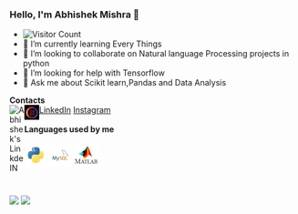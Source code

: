 ### Hello, I'm Abhishek Mishra 👋
<!--<img src ="https://github.com/abhishekmishra25/abhishekmishra25/blob/main/_CHI5204-01.jpeg.jpg">-->
<!--- 🔭 I’m currently working on Optical Character Recognition-->
- <img src="https://komarev.com/ghpvc/?username=ankuraxz" alt="Visitor Count" />
- 🌱 I’m currently learning Every Things
- 👯 I’m looking to collaborate on Natural language Processing projects in python
- 🤔 I’m looking for help with Tensorflow
- 💬 Ask me about Scikit learn,Pandas and Data Analysis

<!---- 😄 Pronouns: ...
- ⚡ Fun fact: ...
-->

**Contacts**
<br>
<img align="left" alt="Abhishek's LinkdeIN" width="26px" src="https://image.flaticon.com/icons/png/512/174/174857.png"/> <a href="https://www.linkedin.com/in/abhishek-mishra-ba30921b0/">LinkedIn</a>
<img align="left" alt="Abhishek's Insta" width="26px" src="https://github.com/abhishekmishra25/abhishekmishra25/blob/main/download.jpg"/> <a href="https://www.instagram.com/i_am_abhishek_602/">Instagram</a>
<br><br>
**Languages used by me**  
<br>
<code><img height="40" src="https://raw.githubusercontent.com/github/explore/80688e429a7d4ef2fca1e82350fe8e3517d3494d/topics/python/python.png"></code>
<code><img height="40" src="https://raw.githubusercontent.com/github/explore/80688e429a7d4ef2fca1e82350fe8e3517d3494d/topics/mysql/mysql.png"></code>
<code><img height="40" src="https://raw.githubusercontent.com/github/explore/80688e429a7d4ef2fca1e82350fe8e3517d3494d/topics/matlab/matlab.png"></code>
<!--<code><img height="40" src="https://raw.githubusercontent.com/github/explore/80688e429a7d4ef2fca1e82350fe8e3517d3494d/topics/r/r.png"></code>-->
<br>
<br>


<img src="https://github-readme-stats.vercel.app/api?username=abhishekmishra25&&show_icons=true&title_color=ffffff&icon_color=bb2acf&text_color=daf7dc&bg_color=151515">
<img src ="https://github-readme-stats.vercel.app/api/top-langs/?username=abhishekmishra25">
